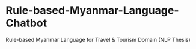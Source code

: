 # Rule-based-Myanmar-Language-Chatbot
Rule-based Myanmar Language for Travel &amp; Tourism Domain (NLP Thesis)
